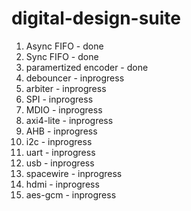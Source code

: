 # digital-design-suite
1.   Async FIFO           - done
2.   Sync FIFO            - done
3.   paramertized encoder - done
4.   debouncer            - inprogress
5.   arbiter              - inprogress
6.   SPI                  - inprogress
7.   MDIO                 - inprogress
8.   axi4-lite            - inprogress
9.   AHB                  - inprogress
10.  i2c                  - inprogress
11.  uart                 - inprogress
12.  usb                  - inprogress
13.  spacewire            - inprogress
14.  hdmi                 - inprogress
15.  aes-gcm              - inprogress